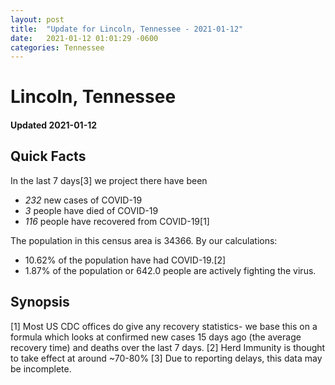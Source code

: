 ```yaml
---
layout: post
title:  "Update for Lincoln, Tennessee - 2021-01-12"
date:   2021-01-12 01:01:29 -0600
categories: Tennessee
---
```


# Lincoln, Tennessee
#### Updated 2021-01-12

## Quick Facts

In the last 7 days[3] we project there have been
- *232* new cases of COVID-19
- *3* people have died of COVID-19
- *116* people have recovered from COVID-19[1]

The population in this census area is 34366. By our calculations:
- 10.62% of the population have had COVID-19.[2]
- 1.87% of the population or 642.0 people are actively fighting the virus.

## Synopsis




[1] Most US CDC offices do give any recovery statistics- we base this on a formula which looks at confirmed new cases
15 days ago (the average recovery time) and deaths over the last 7 days.
[2] Herd Immunity is thought to take effect at around ~70-80%
[3] Due to reporting delays, this data may be incomplete. 
    